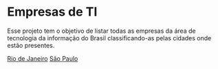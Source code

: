 # Empresas de TI

Esse projeto tem o objetivo de listar todas as empresas da área de tecnologia da informação do Brasil classificando-as pelas cidades onde estão presentes.

[Rio de Janeiro](/rio-de-janeiro.md)
[São Paulo](/sao-paulo.md)
